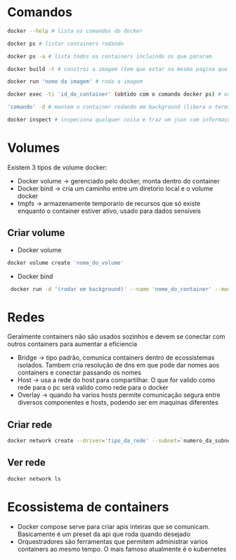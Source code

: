 # Comandos

```bash
docker --help # lista os comandos do docker
```

```bash
docker ps # listar containers rodando
```

```bash
docker ps -a # lista todos os containers incluindo os que pararam
```

```bash
docker build -t # constroi a imagem (tem que estar na mesma pagina que o dockerfile); O -t significa tag, o docker gera uma tag ajuda no versionamento
```

```bash
docker run 'nome da imagem' # roda a imagem
```

```bash
docker exec -ti 'id_do_container' (obtido com o comando docker ps) # executa o container
```

```bash
'comando' -d # mantem o container rodando em background (libera o terminal)
```

```bash
docker inspect # inspeciona qualquer coisa e traz um json com informações
```

# Volumes

Existem 3 tipos de volume docker:

- Docker volume -> gerenciado pelo docker, monta dentro do container
- Docker bind -> cria um caminho entre um diretorio local e o volume docker
- tmpfs -> armazenamente temporario de recursos que só existe enquanto o container estiver ativo, usado para dados sensiveis

## Criar volume

- Docker volume

```bash
docker volume create 'nome_do_volume'
```

- Docker bind

```bash
 docker run -d '(rodar em background)' --name 'nome_do_container' --mount type=`tipo_do_volume`,source = `caminho_da_pasta_local`,target=`nome_do_workdir_no_dockerfile`
```

# Redes

Geralmente containers não são usados sozinhos e devem se conectar com outros containers para aumentar a eficiencia

- Bridge -> tipo padrão, comunica containers dentro de ecossistemas isolados. Tambem cria resolução de dns em que pode dar nomes aos containers e conectar passando os nomes
- Host -> usa a rede do host para compartilhar. O que for valido como rede para o pc será valido como rede para o docker
- Overlay -> quando ha varios hosts permite comunicação segura entre diversos componentes e hosts, podendo ser em maquinas diferentes

## Criar rede

```bash
docker network create --driver='tipo_da_rede' --subnet=`numero_da_subnet` --ip-range='range_de_ip' --gateway='numero_do_gateway' 'nome da rede'
```

## Ver rede

```bash
docker network ls
```

# Ecossistema de containers

- Docker compose serve para criar apis inteiras que se comunicam. Basicamente é um preset da api que roda quando desejado
- Orquestradores são ferramentas que permitem administrar varios containers ao mesmo tempo. O mais famoso atualmente é o kubernetes
